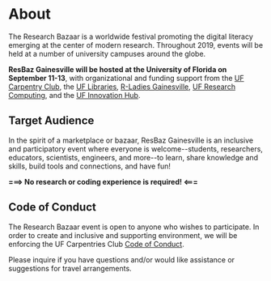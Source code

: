 # About

The Research Bazaar is a worldwide festival promoting the digital literacy emerging at the center of modern research. Throughout 2019, events will be held at a number of university campuses around the globe.

**ResBaz Gainesville will be hosted at the University of Florida on September 11-13**, with organizational and funding support from the [UF Carpentry Club](https://uf-carpentry.org), the [UF Libraries](http://www.uflib.ufl.edu/), [R-Ladies Gainesville](https://www.meetup.com/rladies-gainesville), [UF Research Computing](https://www.rc.ufl.edu/), and the [UF Innovation Hub](http://innovate.research.ufl.edu/).

## Target Audience

In the spirit of a marketplace or bazaar, ResBaz Gainesville is an inclusive and participatory event where everyone is welcome--students, researchers, educators, scientists, engineers, and more--to learn, share knowledge and skills, build tools and connections, and have fun!

**===> No research or coding experience is required! <===**

## Code of Conduct

The Research Bazaar event is open to anyone who wishes to participate. In order to create and inclusive and supporting environment, we will be enforcing the UF Carpentries Club [Code of Conduct](https://www.uf-carpentries.org/code-of-conduct/).

Please inquire if you have questions and/or would like assistance or suggestions for travel arrangements.
